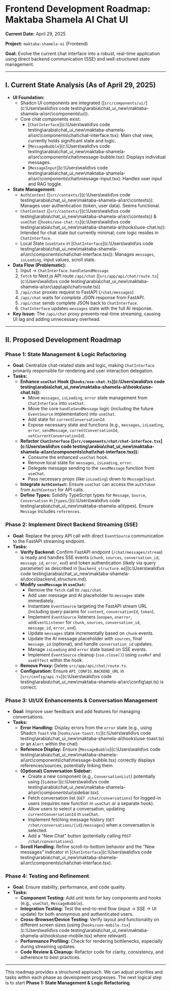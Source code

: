 # Frontend Development Roadmap: Maktaba Shamela AI Chat UI

**Current Date:** April 29, 2025

**Project:** `maktaba-shamela-ai` (Frontend)

**Goal:** Evolve the current chat interface into a robust, real-time application using direct backend communication (SSE) and well-structured state management.

---

## I. Current State Analysis (As of April 29, 2025)

- **UI Foundation:**
  - Shadcn UI components are integrated ([`src/components/ui/`](c:\Users\walid\vs code testing\arabia\chat_ui_new\maktaba-shamela-ai\src\components\ui)).
  - Core chat components exist:
    - [`ChatInterface`](c:\Users\walid\vs code testing\arabia\chat_ui_new\maktaba-shamela-ai\src\components\chat\chat-interface.tsx): Main chat view, currently holds significant state and logic.
    - [`MessageBubble`](c:\Users\walid\vs code testing\arabia\chat_ui_new\maktaba-shamela-ai\src\components\chat\message-bubble.tsx): Displays individual messages.
    - [`MessageInput`](c:\Users\walid\vs code testing\arabia\chat_ui_new\maktaba-shamela-ai\src\components\chat\message-input.tsx): Handles user input and RAG toggle.
- **State Management:**
  - `AuthContext` ([`src/contexts/`](c:\Users\walid\vs code testing\arabia\chat_ui_new\maktaba-shamela-ai\src\contexts)): Manages user authentication (token, user data). Seems functional.
  - `ChatContext` ([`src/contexts/`](c:\Users\walid\vs code testing\arabia\chat_ui_new\maktaba-shamela-ai\src\contexts)) & `useChat` ([`hooks/use-chat.ts`](c:\Users\walid\vs code testing\arabia\chat_ui_new\maktaba-shamela-ai\hooks\use-chat.ts)): Intended for chat state but currently minimal; core logic resides in `ChatInterface`.
  - Local State (`useState` in [`ChatInterface`](c:\Users\walid\vs code testing\arabia\chat_ui_new\maktaba-shamela-ai\src\components\chat\chat-interface.tsx)): Manages `messages`, `isLoading`, input values, scroll state.
- **Data Flow (Problematic):**
  1.  Input -> `ChatInterface.handleSendMessage`
  2.  `fetch` to Next.js API route `/api/chat` ([`src/app/api/chat/route.ts`](c:\Users\walid\vs code testing\arabia\chat_ui_new\maktaba-shamela-ai\src\app\api\chat\route.ts))
  3.  `/api/chat` proxies request to FastAPI (`/chat/messages`)
  4.  `/api/chat` waits for _complete_ JSON response from FastAPI.
  5.  `/api/chat` sends complete JSON back to `ChatInterface`.
  6.  `ChatInterface` updates `messages` state with the full AI response.
- **Key Issue:** The `/api/chat` proxy prevents real-time streaming, causing UI lag and adding unnecessary overhead.

---

## II. Proposed Development Roadmap

### Phase 1: State Management & Logic Refactoring

- **Goal:** Centralize chat-related state and logic, making `ChatInterface` primarily responsible for rendering and user interaction delegation.
- **Tasks:**
  - **Enhance `useChat` Hook ([`hooks/use-chat.ts`](c:\Users\walid\vs code testing\arabia\chat_ui_new\maktaba-shamela-ai\hooks\use-chat.ts)):**
    - Move `messages`, `isLoading`, `error` state management from `ChatInterface` into `useChat`.
    - Move the core `handleSendMessage` logic (including the future `EventSource` implementation) into `useChat`.
    - Add state for `currentConversationId`.
    - Expose necessary state and functions (e.g., `messages`, `isLoading`, `error`, `sendMessage`, `currentConversationId`, `setCurrentConversationId`).
  - **Refactor `ChatInterface` ([`src/components/chat/chat-interface.tsx`](c:\Users\walid\vs code testing\arabia\chat_ui_new\maktaba-shamela-ai\src\components\chat\chat-interface.tsx)):**
    - Consume the enhanced `useChat` hook.
    - Remove local state for `messages`, `isLoading`, `error`.
    - Delegate message sending to the `sendMessage` function from `useChat`.
    - Pass necessary props (like `isLoading`) down to `MessageInput`.
  - **Integrate `AuthContext`:** Ensure `useChat` can access the `authToken` from `AuthContext` for API calls.
  - **Define Types:** Solidify TypeScript types for `Message`, `Source`, `Conversation` in [`types/`](c:\Users\walid\vs code testing\arabia\chat_ui_new\maktaba-shamela-ai\types). Ensure `Message` includes `references`.

### Phase 2: Implement Direct Backend Streaming (SSE)

- **Goal:** Replace the proxy API call with direct `EventSource` communication to the FastAPI streaming endpoint.
- **Tasks:**
  - **Verify Backend:** Confirm FastAPI endpoint (`/chat/messages/stream`) is ready and handles SSE events (`chunk`, `sources`, `conversation_id`, `message_id`, `error`, `end`) and token authentication (likely via query parameter) as described in [`backend_structure.md`](c:\Users\walid\vs code testing\arabia\chat_ui_new\maktaba-shamela-ai\docs\backend_structure.md).
  - **Modify `sendMessage` in `useChat`:**
    - Remove the `fetch` call to `/api/chat`.
    - Add user message and AI placeholder to `messages` state immediately.
    - Instantiate `EventSource` targeting the FastAPI stream URL (including query params for `content`, `conversationId`, `token`).
    - Implement `EventSource` listeners (`onopen`, `onerror`, `addEventListener` for `chunk`, `sources`, `conversation_id`, `message_id`, `error`, `end`).
    - Update `messages` state incrementally based on `chunk` events.
    - Update the AI message placeholder with `sources`, final `message_id` (optional), and handle `conversation_id` updates.
    - Manage `isLoading` and `error` state based on SSE events.
    - Implement `EventSource` cleanup (`sse.close()`) using `useRef` and `useEffect` within the hook.
  - **Remove Proxy:** Delete `src/app/api/chat/route.ts`.
  - **Configuration:** Ensure `API_CONFIG.BACKEND_URL` in [`src/config/api.ts`](c:\Users\walid\vs code testing\arabia\chat_ui_new\maktaba-shamela-ai\src\config\api.ts) is correct.

### Phase 3: UI/UX Enhancements & Conversation Management

- **Goal:** Improve user feedback and add features for managing conversations.
- **Tasks:**
  - **Error Handling:** Display errors from the `error` state (e.g., using Shadcn `Toast` via [`hooks/use-toast.ts`](c:\Users\walid\vs code testing\arabia\chat_ui_new\maktaba-shamela-ai\hooks\use-toast.ts) or an `Alert` within the chat).
  - **Reference Display:** Ensure [`MessageBubble`](c:\Users\walid\vs code testing\arabia\chat_ui_new\maktaba-shamela-ai\src\components\chat\message-bubble.tsx) correctly displays references/sources, potentially linking them.
  - **(Optional) Conversation Sidebar:**
    - Create a new component (e.g., `ConversationList`) potentially using [`Sidebar`](c:\Users\walid\vs code testing\arabia\chat_ui_new\maktaba-shamela-ai\src\components\ui\sidebar.tsx).
    - Fetch conversation list (`GET /chat/conversations`) for logged-in users (requires new function in `useChat` or a separate hook).
    - Allow users to select a conversation, updating `currentConversationId` in `useChat`.
    - Implement fetching message history (`GET /chat/conversations/{id}/messages`) when a conversation is selected.
    - Add a "New Chat" button (potentially calling `POST /chat/conversations`).
  - **Scroll Handling:** Refine scroll-to-bottom behavior and the "New messages" indicator in [`ChatInterface`](c:\Users\walid\vs code testing\arabia\chat_ui_new\maktaba-shamela-ai\src\components\chat\chat-interface.tsx).

### Phase 4: Testing and Refinement

- **Goal:** Ensure stability, performance, and code quality.
- **Tasks:**
  - **Component Testing:** Add unit tests for key components and hooks (e.g., `useChat`, `MessageBubble`).
  - **Integration Testing:** Test the end-to-end flow (input -> SSE -> UI update) for both anonymous and authenticated users.
  - **Cross-Browser/Device Testing:** Verify layout and functionality on different screen sizes (using [`hooks/use-mobile.tsx`](c:\Users\walid\vs code testing\arabia\chat_ui_new\maktaba-shamela-ai\hooks\use-mobile.tsx) where relevant).
  - **Performance Profiling:** Check for rendering bottlenecks, especially during streaming updates.
  - **Code Review & Cleanup:** Refactor code for clarity, consistency, and adherence to best practices.

---

This roadmap provides a structured approach. We can adjust priorities and tasks within each phase as development progresses. The next logical step is to start **Phase 1: State Management & Logic Refactoring**.
